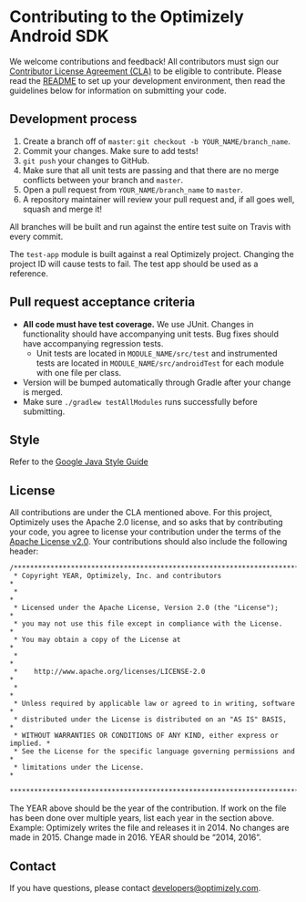 # Contributing to the Optimizely Android SDK

We welcome contributions and feedback! All contributors must sign our [Contributor License Agreement (CLA)](https://docs.google.com/a/optimizely.com/forms/d/e/1FAIpQLSf9cbouWptIpMgukAKZZOIAhafvjFCV8hS00XJLWQnWDFtwtA/viewform) to be eligible to contribute. Please read the [README](README.md) to set up your development environment, then read the guidelines below for information on submitting your code.

## Development process

1. Create a branch off of `master`: `git checkout -b YOUR_NAME/branch_name`.
2. Commit your changes. Make sure to add tests!
3. `git push` your changes to GitHub.
4. Make sure that all unit tests are passing and that there are no merge conflicts between your branch and `master`.
5. Open a pull request from `YOUR_NAME/branch_name` to `master`.
6. A repository maintainer will review your pull request and, if all goes well, squash and merge it!

All branches will be built and run against the entire test suite on Travis with every commit.

The `test-app` module is built against a real Optimizely project. Changing the project ID will cause tests to fail. The test app should be used as a reference.

## Pull request acceptance criteria

* **All code must have test coverage.** We use JUnit. Changes in functionality should have accompanying unit tests. Bug fixes should have accompanying regression tests.
  * Unit tests are located in `MODULE_NAME/src/test` and instrumented tests are located in `MODULE_NAME/src/androidTest` for each module with one file per class.
* Version will be bumped automatically through Gradle after your change is merged.
* Make sure `./gradlew testAllModules` runs successfully before submitting.

## Style

Refer to the [Google Java Style Guide](https://google.github.io/styleguide/javaguide.html)

## License

All contributions are under the CLA mentioned above. For this project, Optimizely uses the Apache 2.0 license, and so asks that by contributing your code, you agree to license your contribution under the terms of the [Apache License v2.0](http://www.apache.org/licenses/LICENSE-2.0). Your contributions should also include the following header:

```
/****************************************************************************
 * Copyright YEAR, Optimizely, Inc. and contributors                        *
 *                                                                          *
 * Licensed under the Apache License, Version 2.0 (the "License");          *
 * you may not use this file except in compliance with the License.         *
 * You may obtain a copy of the License at                                  *
 *                                                                          *
 *    http://www.apache.org/licenses/LICENSE-2.0                            *
 *                                                                          *
 * Unless required by applicable law or agreed to in writing, software      *
 * distributed under the License is distributed on an "AS IS" BASIS,        *
 * WITHOUT WARRANTIES OR CONDITIONS OF ANY KIND, either express or implied. *
 * See the License for the specific language governing permissions and      *
 * limitations under the License.                                           *
 ***************************************************************************/
 ```

The YEAR above should be the year of the contribution. If work on the file has been done over multiple years, list each year in the section above. Example: Optimizely writes the file and releases it in 2014. No changes are made in 2015. Change made in 2016. YEAR should be “2014, 2016”.

## Contact

If you have questions, please contact developers@optimizely.com.
